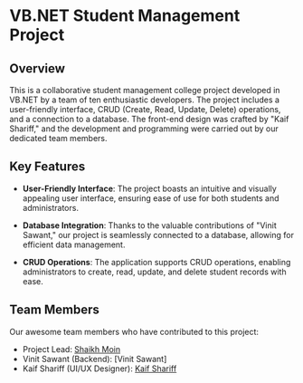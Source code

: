 # VB.NET Student Management Project

## Overview
This is a collaborative student management college project developed in VB.NET by a team of ten enthusiastic developers. The project includes a user-friendly interface, CRUD (Create, Read, Update, Delete) operations, and a connection to a database. The front-end design was crafted by "Kaif Shariff," and the development and programming were carried out by our dedicated team members.

## Key Features
- **User-Friendly Interface**: The project boasts an intuitive and visually appealing user interface, ensuring ease of use for both students and administrators.

- **Database Integration**: Thanks to the valuable contributions of "Vinit Sawant," our project is seamlessly connected to a database, allowing for efficient data management.

- **CRUD Operations**: The application supports CRUD operations, enabling administrators to create, read, update, and delete student records with ease.

## Team Members
Our awesome team members who have contributed to this project:
- Project Lead: [Shaikh Moin](https://github.com/Skmoin5502)
- Vinit Sawant (Backend): [Vinit Sawant]
- Kaif Shariff (UI/UX Designer): [Kaif Shariff](https://github.com/Kaif-Shariff)
